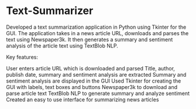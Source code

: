 # Text-Summarizer
Developed a text summarization application in Python using Tkinter for the GUI. 
The application takes in a news article URL, downloads and parses the text using Newspaper3k. 
It then generates a summary and sentiment analysis of the article text using TextBlob NLP.

Key features:

User enters article URL which is downloaded and parsed
Title, author, publish date, summary and sentiment analysis are extracted
Summary and sentiment analysis are displayed in the GUI
Used Tkinter for creating the GUI with labels, text boxes and buttons
Newspaper3k to download and parse article text
TextBlob NLP to generate summary and analyze sentiment
Created an easy to use interface for summarizing news articles
